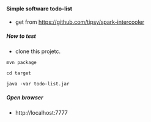 #### Simple software todo-list
- get from https://github.com/tipsy/spark-intercooler

##### How to test
 - clone this projetc.
 
 
 ```
 mvn package
 
 cd target
 
 java -var todo-list.jar
 
 ```
 
 ##### Open browser
  - http://localhost:7777
  
 
 
